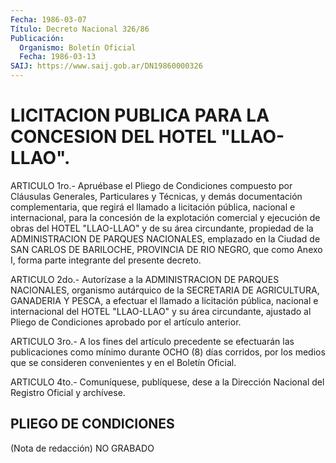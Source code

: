 ```yaml
---
Fecha: 1986-03-07
Título: Decreto Nacional 326/86
Publicación:
  Organismo: Boletín Oficial
  Fecha: 1986-03-13
SAIJ: https://www.saij.gob.ar/DN19860000326
---
```

# LICITACION PUBLICA PARA LA CONCESION DEL HOTEL "LLAO-LLAO".

<a id="1"></a>
ARTICULO 1ro.- Apruébase el Pliego de Condiciones compuesto por Cláusulas Generales, Particulares y Técnicas, y demás documentación  complementaria,  que  regirá el llamado a licitación pública,  nacional  e  internacional,  para   la  concesión  de  la explotación comercial y ejecución de obras del  HOTEL "LLAO-LLAO" y de su área circundante, propiedad de la ADMINISTRACION  DE  PARQUES NACIONALES,  emplazado  en  la  Ciudad  de SAN CARLOS DE BARILOCHE, PROVINCIA DE RIO NEGRO, que como Anexo I,  forma  parte  integrante del presente decreto.

<a id="2"></a>
ARTICULO  2do.-  Autorízase  a  la  ADMINISTRACION  DE PARQUES NACIONALES,  organismo  autárquico de la SECRETARIA DE AGRICULTURA, GANADERIA Y PESCA, a efectuar  el  llamado  a  licitación  pública, nacional    e   internacional  del  HOTEL  "LLAO-LLAO"  y  su  área circundante, ajustado  al  Pliego  de  Condiciones  aprobado por el artículo anterior.

<a id="3"></a>
ARTICULO  3ro.-  A  los  fines  del  artículo  precedente  se efectuarán  las  publicaciones  como  mínimo  durante OCHO (8) días corridos,  por los medios que se consideren convenientes  y  en  el Boletín Oficial.

<a id="4"></a>
ARTICULO  4to.-  Comuníquese,  publíquese, dese a la Dirección Nacional del Registro Oficial y archívese.

## PLIEGO DE CONDICIONES

<a id="1"></a>
(Nota de redacción) NO GRABADO